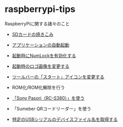# raspberrypi-tips
RaspberryPiに関する諸々のこと

* [SDカードの焼きこみ](./raspberrypiimager/readme.md)

* [アプリケーションの自動起動](./autostart/readme.md)

* [起動時にNumLockを有効化する](./numlock_on_boot/readme.md)

* [起動時のロゴ画像を変更する](./change_startup_logo/readme.md)

* [ツールバーの「スタート」アイコンを変更する](./change_start_icons/readme.md)

* ROM化/ROM化解除を行う

* [「Sony Pasori（RC-S380）」を使う](./pasori/readme.md)

* 「Sumeber QRコードリーダー」を使う

* [特定のUSBシリアルのデバイスファイル名を取得する](./get_usb_serial_device_filename/readme.md)



